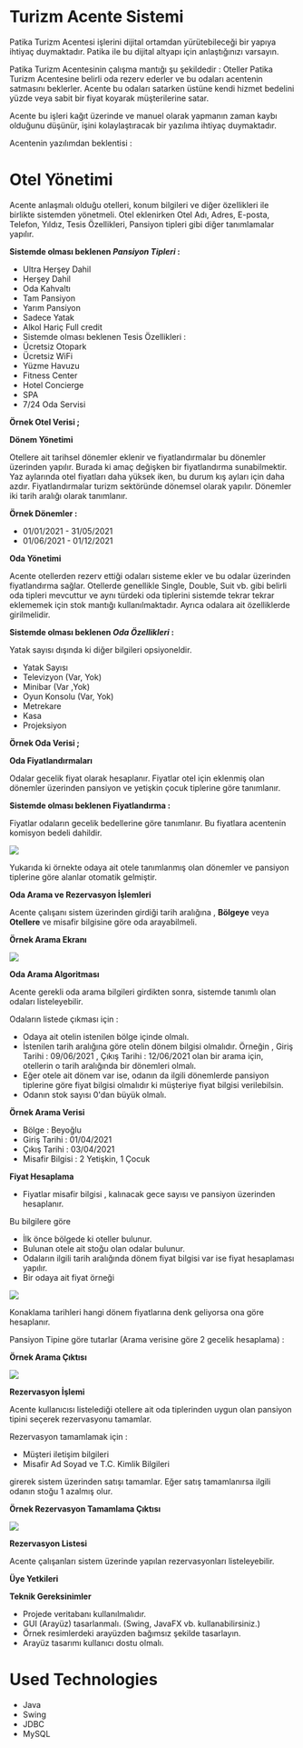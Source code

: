 # Turizm Acente Sistemi

Patika Turizm Acentesi işlerini dijital ortamdan yürütebileceği bir yapıya ihtiyaç duymaktadır. Patika ile bu dijital altyapı için anlaştığınızı varsayın.

Patika Turizm Acentesinin çalışma mantığı şu şekildedir : Oteller Patika Turizm Acentesine belirli oda rezerv ederler ve bu odaları acentenin satmasını beklerler. Acente bu odaları satarken üstüne kendi hizmet bedelini yüzde veya sabit bir fiyat koyarak müşterilerine satar.

Acente bu işleri kağıt üzerinde ve manuel olarak yapmanın zaman kaybı olduğunu düşünür, işini kolaylaştıracak bir yazılıma ihtiyaç duymaktadır.

Acentenin yazılımdan beklentisi :

# Otel Yönetimi

Acente anlaşmalı olduğu otelleri, konum bilgileri ve diğer özellikleri ile birlikte sistemden yönetmeli. Otel eklenirken Otel Adı, Adres, E-posta, Telefon, Yıldız, Tesis Özellikleri, Pansiyon tipleri gibi diğer tanımlamalar yapılır.

**Sistemde olması beklenen ***Pansiyon Tipleri*** :**

- Ultra Herşey Dahil
- Herşey Dahil
- Oda Kahvaltı
- Tam Pansiyon
- Yarım Pansiyon
- Sadece Yatak
- Alkol Hariç Full credit
- Sistemde olması beklenen Tesis Özellikleri :
- Ücretsiz Otopark
- Ücretsiz WiFi
- Yüzme Havuzu
- Fitness Center
- Hotel Concierge
- SPA
- 7/24 Oda Servisi

**Örnek Otel Verisi ;**

**Dönem Yönetimi**

Otellere ait tarihsel dönemler eklenir ve fiyatlandırmalar bu dönemler üzerinden yapılır. Burada ki amaç değişken bir fiyatlandırma sunabilmektir. Yaz aylarında otel fiyatları daha yüksek iken, bu durum kış ayları için daha azdır. Fiyatlandırmalar turizm sektöründe dönemsel olarak yapılır. Dönemler iki tarih aralığı olarak tanımlanır.

**Örnek Dönemler :**

- 01/01/2021 - 31/05/2021
- 01/06/2021 - 01/12/2021

**Oda Yönetimi**

Acente otellerden rezerv ettiği odaları sisteme ekler ve bu odalar üzerinden fiyatlandırma sağlar. Otellerde genellikle Single, Double, Suit vb. gibi belirli oda tipleri mevcuttur ve aynı türdeki oda tiplerini sistemde tekrar tekrar eklememek için stok mantığı kullanılmaktadır. Ayrıca odalara ait özelliklerde girilmelidir.

**Sistemde olması beklenen ***Oda Özellikleri*** :**

Yatak sayısı dışında ki diğer bilgileri opsiyoneldir.

- Yatak Sayısı
- Televizyon (Var, Yok)
- Minibar (Var ,Yok)
- Oyun Konsolu (Var, Yok)
- Metrekare
- Kasa
- Projeksiyon

**Örnek Oda Verisi ;**

**Oda Fiyatlandırmaları**

Odalar gecelik fiyat olarak hesaplanır. Fiyatlar otel için eklenmiş olan dönemler üzerinden pansiyon ve yetişkin çocuk tiplerine göre tanımlanır.

**Sistemde olması beklenen Fiyatlandırma :**

Fiyatlar odaların gecelik bedellerine göre tanımlanır. Bu fiyatlara acentenin komisyon bedeli dahildir.

![](src/price.png)

Yukarıda ki örnekte odaya ait otele tanımlanmış olan dönemler ve pansiyon tiplerine göre alanlar otomatik gelmiştir.

**Oda Arama ve Rezervasyon İşlemleri**

Acente çalışanı sistem üzerinden girdiği tarih aralığına , **Bölgeye** veya **Otellere** ve misafir bilgisine göre oda arayabilmeli.

**Örnek Arama Ekranı**

![](figures/search.png)

**Oda Arama Algoritması**

Acente gerekli oda arama bilgileri girdikten sonra, sistemde tanımlı olan odaları listeleyebilir.

Odaların listede çıkması için :

- Odaya ait otelin istenilen bölge içinde olmalı.
- İstenilen tarih aralığına göre otelin dönem bilgisi olmalıdır. Örneğin , Giriş Tarihi : 09/06/2021 , Çıkış Tarihi : 12/06/2021 olan bir arama için, otellerin o tarih aralığında bir dönemleri olmalı.
- Eğer otele ait dönem var ise, odanın da ilgili dönemlerde pansiyon tiplerine göre fiyat bilgisi olmalıdır ki müşteriye fiyat bilgisi verilebilsin.
- Odanın stok sayısı 0'dan büyük olmalı.

**Örnek Arama Verisi**

- Bölge : Beyoğlu
- Giriş Tarihi : 01/04/2021
- Çıkış Tarihi : 03/04/2021
- Misafir Bilgisi : 2 Yetişkin, 1 Çocuk

**Fiyat Hesaplama**

- Fiyatlar misafir bilgisi , kalınacak gece sayısı ve pansiyon üzerinden hesaplanır.

Bu bilgilere göre

- İlk önce bölgede ki oteller bulunur.
- Bulunan otele ait stoğu olan odalar bulunur.
- Odaların ilgili tarih aralığında dönem fiyat bilgisi var ise fiyat hesaplaması yapılır.
- Bir odaya ait fiyat örneği

![](figures/price1.png)

Konaklama tarihleri hangi dönem fiyatlarına denk geliyorsa ona göre hesaplanır.

Pansiyon Tipine göre tutarlar (Arama verisine göre 2 gecelik hesaplama) :



**Örnek Arama Çıktısı**

![](src/list.png)

**Rezervasyon İşlemi**

Acente kullanıcısı listelediği otellere ait oda tiplerinden uygun olan pansiyon tipini seçerek rezervasyonu tamamlar.

Rezervasyon tamamlamak için :

- Müşteri iletişim bilgileri
- Misafir Ad Soyad ve T.C. Kimlik Bilgileri

girerek sistem üzerinden satışı tamamlar. Eğer satış tamamlanırsa ilgili odanın stoğu 1 azalmış olur.

**Örnek Rezervasyon Tamamlama Çıktısı**

![](src/info.png)

**Rezervasyon Listesi**

Acente çalışanları sistem üzerinde yapılan rezervasyonları listeleyebilir.

**Üye Yetkileri**


**Teknik Gereksinimler**

- Projede veritabanı kullanılmalıdır.
- GUI (Arayüz) tasarlanmalı. (Swing, JavaFX vb. kullanabilirsiniz.)
- Örnek resimlerdeki arayüzden bağımsız şekilde tasarlayın.
- Arayüz tasarımı kullanıcı dostu olmalı.

# Used Technologies

- Java
- Swing
- JDBC
- MySQL